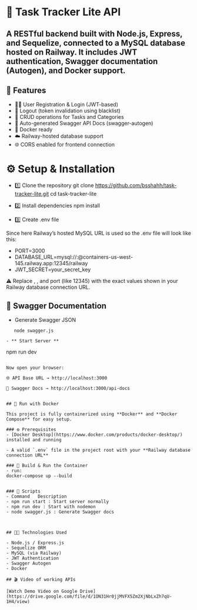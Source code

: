 # 🧩 Task Tracker Lite API

A RESTful backend built with Node.js, Express, and Sequelize, connected to a MySQL database hosted on Railway.
It includes JWT authentication, Swagger documentation (Autogen), and Docker support.
---

## 🚀 Features

- 🧑‍💻 User Registration & Login (JWT-based)
- 🔐 Logout (token invalidation using blacklist)
- 📂 CRUD operations for Tasks and Categories
- 🧭 Auto-generated Swagger API Docs (swagger-autogen)
- 🐳 Docker ready
- ☁️ Railway-hosted database support
- 🌐 CORS enabled for frontend connection


# ⚙️ Setup & Installation
- 1️⃣ Clone the repository
git clone https://github.com/bsshahh/task-tracker-lite.git
cd task-tracker-lite

- 2️⃣ Install dependencies
npm install

- 3️⃣ Create .env file

Since here Railway’s hosted MySQL URL is used so the .env file will look like this:

- PORT=3000
- DATABASE_URL=mysql://<username>:<password>@containers-us-west-145.railway.app:12345/railway
- JWT_SECRET=your_secret_key


⚠️ Replace <username>, <password>, and port (like 12345) with the exact values shown in your Railway database connection URL.


## 🧭 Swagger Documentation
- Generate Swagger JSON
```
   node swagger.js

- ** Start Server **
```
   npm run dev
```

Now open your browser:

🌐 API Base URL → http://localhost:3000

📘 Swagger Docs → http://localhost:3000/api-docs


## 🐳 Run with Docker

This project is fully containerized using **Docker** and **Docker Compose** for easy setup.

### ⚙️ Prerequisites
- [Docker Desktop](https://www.docker.com/products/docker-desktop/) installed and running  

- A valid `.env` file in the project root with your **Railway database connection URL**

### 🧱 Build & Run the Container
- run:
docker-compose up --build


### 🧰 Scripts
- Command	Description
- npm run start : Start server normally
- npm run dev : Start with nodemon
- node swagger.js : Generate Swagger docs



## 🧑‍💻 Technologies Used

- Node.js / Express.js
- Sequelize ORM
- MySQL (via Railway)
- JWT Authentication
- Swagger Autogen
- Docker

## 🎬 Video of working APIs 

[Watch Demo Video on Google Drive](https://drive.google.com/file/d/1ON31Hr0jjMVFX5Zm2XjNbLxZh7qU-1H4/view)
